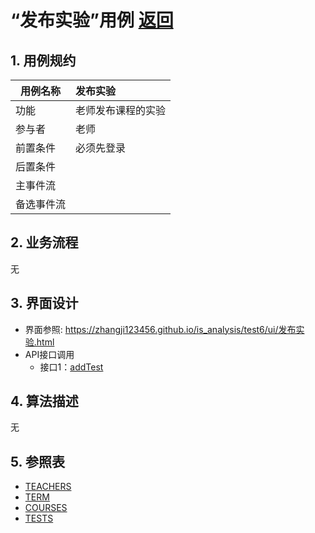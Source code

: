 # “发布实验”用例 [返回](../README.md)
## 1. 用例规约

|用例名称|发布实验|
|-------|:-------------|
|功能|老师发布课程的实验|
|参与者|老师|
|前置条件|必须先登录|
|后置条件| |
|主事件流| |
|备选事件流| |

## 2. 业务流程
无

## 3. 界面设计
- 界面参照: https://zhangji123456.github.io/is_analysis/test6/ui/发布实验.html
- API接口调用
    - 接口1：[addTest](../jiekou/addTest.md)

## 4. 算法描述
无

## 5. 参照表
- [TEACHERS](../数据库设计.md/#TEACHERS)
- [TERM](../数据库设计.md/#TERM)
- [COURSES](../数据库设计.md/#COURSES)
- [TESTS](../数据库设计.md/TESTS)

